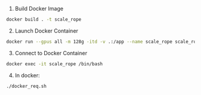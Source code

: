 
1. Build Docker Image
```bash
docker build . -t scale_rope
```

2. Launch Docker Container
```bash
docker run --gpus all -m 128g -itd -v .:/app --name scale_rope scale_rope:latest /bin/bash
```

3. Connect to Docker Container
```bash
docker exec -it scale_rope /bin/bash
```

4. In docker:
```bash
./docker_req.sh
```
